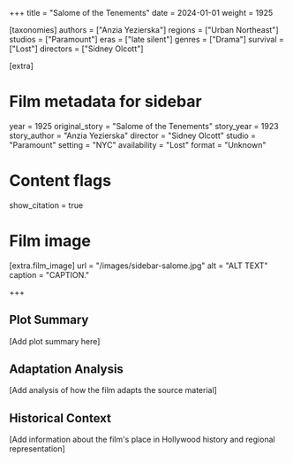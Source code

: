 +++
title = "Salome of the Tenements"
date = 2024-01-01
weight = 1925

[taxonomies]
authors = ["Anzia Yezierska"]
regions = ["Urban Northeast"]
studios = ["Paramount"]
eras = ["late silent"]
genres = ["Drama"]
survival = ["Lost"]
directors = ["Sidney Olcott"]

[extra]
# Film metadata for sidebar
year = 1925
original_story = "Salome of the Tenements"
story_year = 1923
story_author = "Anzia Yezierska"
director = "Sidney Olcott"
studio = "Paramount"
setting = "NYC"
availability = "Lost"
format = "Unknown"

# Content flags
show_citation = true

# Film image
[extra.film_image]
url = "/images/sidebar-salome.jpg"
alt = "ALT TEXT"
caption = "CAPTION."

+++

## Plot Summary

[Add plot summary here]

## Adaptation Analysis

[Add analysis of how the film adapts the source material]

## Historical Context

[Add information about the film's place in Hollywood history and regional representation]


